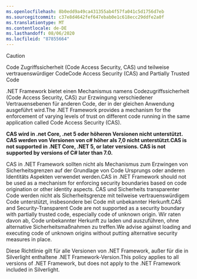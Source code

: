 ```yaml
---
ms.openlocfilehash: 8b0edd9a49ca431355ab4f57fa041c5d1756d7eb
ms.sourcegitcommit: c37e8d4642fef647ebab0e1c618ecc29ddfe2a0f
ms.translationtype: MT
ms.contentlocale: de-DE
ms.lasthandoff: 08/06/2020
ms.locfileid: "87855664"
---
```

> [!CAUTION]
> <span data-ttu-id="febe0-101">Code Zugriffssicherheit (Code Access Security, CAS) und teilweise vertrauenswürdiger Code</span><span class="sxs-lookup"><span data-stu-id="febe0-101">Code Access Security (CAS) and Partially Trusted Code</span></span>
>
> <span data-ttu-id="febe0-102">.NET Framework bietet einen Mechanismus namens Codezugriffssicherheit (Code Access Security, CAS) zur Erzwingung verschiedener Vertrauensebenen für anderen Code, der in der gleichen Anwendung ausgeführt wird.</span><span class="sxs-lookup"><span data-stu-id="febe0-102">The .NET Framework provides a mechanism for the enforcement of varying levels of trust on different code running in the same application called Code Access Security (CAS).</span></span>
>
> <span data-ttu-id="febe0-103">**CAS wird in .net Core, .net 5 oder höheren Versionen nicht unterstützt. CAS werden von Versionen von c# höher als 7,0 nicht unterstützt.**</span><span class="sxs-lookup"><span data-stu-id="febe0-103">**CAS is not supported in .NET Core, .NET 5, or later versions. CAS is not supported by versions of C# later than 7.0.**</span></span>
>
> <span data-ttu-id="febe0-104">CAS in .NET Framework sollten nicht als Mechanismus zum Erzwingen von Sicherheitsgrenzen auf der Grundlage von Code Ursprungs oder anderen Identitäts Aspekten verwendet werden.</span><span class="sxs-lookup"><span data-stu-id="febe0-104">CAS in .NET Framework should not be used as a mechanism for enforcing security boundaries based on code origination or other identity aspects.</span></span> <span data-ttu-id="febe0-105">CAS und Sicherheits transparenter Code werden nicht als Sicherheitsgrenze mit teilweise vertrauenswürdigem Code unterstützt, insbesondere bei Code mit unbekannter Herkunft.</span><span class="sxs-lookup"><span data-stu-id="febe0-105">CAS and Security-Transparent Code are not supported as a security boundary with partially trusted code, especially code of unknown origin.</span></span> <span data-ttu-id="febe0-106">Wir raten davon ab, Code unbekannter Herkunft zu laden und auszuführen, ohne alternative Sicherheitsmaßnahmen zu treffen.</span><span class="sxs-lookup"><span data-stu-id="febe0-106">We advise against loading and executing code of unknown origins without putting alternative security measures in place.</span></span>
>
> <span data-ttu-id="febe0-107">Diese Richtlinie gilt für alle Versionen von .NET Framework, außer für die in Silverlight enthaltene .NET Framework-Version.</span><span class="sxs-lookup"><span data-stu-id="febe0-107">This policy applies to all versions of .NET Framework, but does not apply to the .NET Framework included in Silverlight.</span></span>
